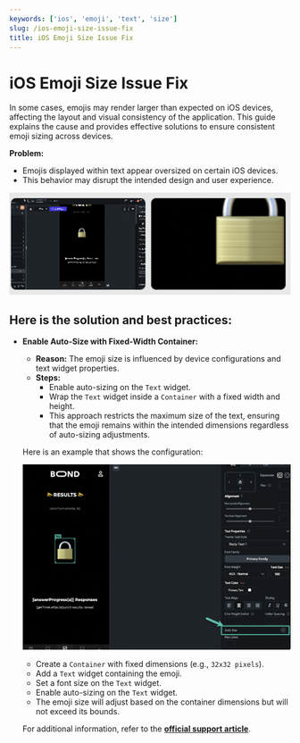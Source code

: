 ```yaml
---
keywords: ['ios', 'emoji', 'text', 'size']
slug: /ios-emoji-size-issue-fix
title: iOS Emoji Size Issue Fix
---
```


# iOS Emoji Size Issue Fix

In some cases, emojis may render larger than expected on iOS devices, affecting the layout and visual consistency of the application. This guide explains the cause and provides effective solutions to ensure consistent emoji sizing across devices.

**Problem:**  
  - Emojis displayed within text appear oversized on certain iOS devices.
  - This behavior may disrupt the intended design and user experience.

  ![](../assets/20250430121252902305.png)

## Here is the solution and best practices:

  - **Enable Auto-Size with Fixed-Width Container:**

    - **Reason:** The emoji size is influenced by device configurations and text widget properties.
    - **Steps:**
      - Enable auto-sizing on the `Text` widget.
      - Wrap the `Text` widget inside a `Container` with a fixed width and height.
      - This approach restricts the maximum size of the text, ensuring that the emoji remains within the intended dimensions regardless of auto-sizing adjustments.

    Here is an example that shows the configuration:

      ![](../assets/20250430121253238523.png)

      - Create a `Container` with fixed dimensions (e.g., `32x32 pixels`).
      - Add a `Text` widget containing the emoji.
      - Set a font size on the `Text` widget.
      - Enable auto-sizing on the `Text` widget.
      - The emoji size will adjust based on the container dimensions but will not exceed its bounds.


      For additional information, refer to the **[official support article](https://intercom.help/flutterflow/en/articles/7044370-text-emoji-is-very-large-on-some-ios-devices)**.
